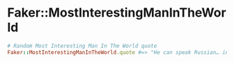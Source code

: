 # Faker::MostInterestingManInTheWorld

```ruby
# Random Most Interesting Man In The World quote
Faker::MostInterestingManInTheWorld.quote #=> "He can speak Russian… in French"
```
